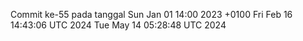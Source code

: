 Commit ke-55 pada tanggal Sun Jan 01 14:00 2023 +0100
Fri Feb 16 14:43:06 UTC 2024
Tue May 14 05:28:48 UTC 2024

